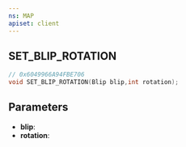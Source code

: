 ```yaml
---
ns: MAP
apiset: client
---
```

## SET_BLIP_ROTATION

```c
// 0x6049966A94FBE706
void SET_BLIP_ROTATION(Blip blip,int rotation);
```


## Parameters
* **blip**:
* **rotation**: